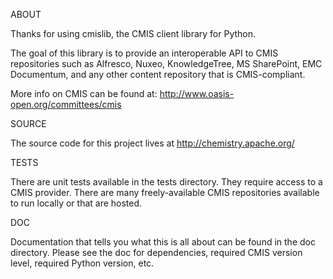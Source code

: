 ABOUT

Thanks for using cmislib, the CMIS client library for Python.

The goal of this library is to provide an interoperable API to CMIS
repositories such as Alfresco, Nuxeo, KnowledgeTree, MS SharePoint,
EMC Documentum, and any other content repository that is CMIS-compliant.

More info on CMIS can be found at:
http://www.oasis-open.org/committees/cmis

SOURCE

The source code for this project lives at http://chemistry.apache.org/

TESTS

There are unit tests available in the tests directory. They require access
to a CMIS provider. There are many freely-available CMIS repositories
available to run locally or that are hosted.

DOC

Documentation that tells you what this is all about can be found in the doc
directory. Please see the doc for dependencies, required CMIS version level,
required Python version, etc.

